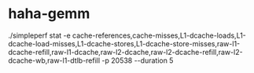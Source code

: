 # haha-gemm
./simpleperf stat -e cache-references,cache-misses,L1-dcache-loads,L1-dcache-load-misses,L1-dcache-stores,L1-dcache-store-misses,raw-l1-dcache-refill,raw-l1-dcache,raw-l2-dcache,raw-l2-dcache-refill,raw-l2-dcache-wb,raw-l1-dtlb-refill -p 20538 --duration 5

